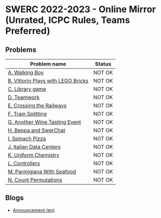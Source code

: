 # SWERC 2022-2023 - Online Mirror (Unrated, ICPC Rules, Teams Preferred)

## Problems

|Problem name|Status|
|------------|---------|
| [A. Walking Boy](problems/A._Walking_Boy.md)|NOT OK|
| [B. Vittorio Plays with LEGO Bricks](problems/B._Vittorio_Plays_with_LEGO_Bricks.md)|NOT OK|
| [C. Library game](problems/C._Library_game.md)|NOT OK|
| [D. Teamwork](problems/D._Teamwork.md)|NOT OK|
| [E. Crossing the Railways](problems/E._Crossing_the_Railways.md)|NOT OK|
| [F. Train Splitting](problems/F._Train_Splitting.md)|NOT OK|
| [G. Another Wine Tasting Event](problems/G._Another_Wine_Tasting_Event.md)|NOT OK|
| [H. Beppa and SwerChat](problems/H._Beppa_and_SwerChat.md)|NOT OK|
| [I. Spinach Pizza](problems/I._Spinach_Pizza.md)|NOT OK|
| [J. Italian Data Centers](problems/J._Italian_Data_Centers.md)|NOT OK|
| [K. Uniform Chemistry](problems/K._Uniform_Chemistry.md)|NOT OK|
| [L. Controllers](problems/L._Controllers.md)|NOT OK|
| [M. Parmigiana With Seafood](problems/M._Parmigiana_With_Seafood.md)|NOT OK|
| [N. Count Permutations](problems/N._Count_Permutations.md)|NOT OK|
## Blogs

- [Announcement (en)](blogs/Announcement_(en).md)
